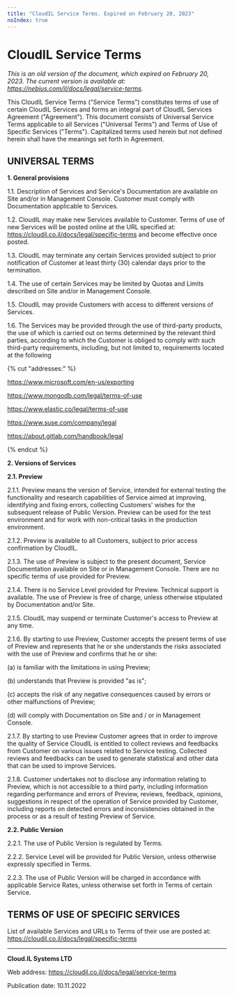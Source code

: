 ```yaml
---
title: "CloudIL Service Terms. Expired on February 20, 2023"
noIndex: true
---
```


# CloudIL Service Terms

*This is an old version of the document, which expired on February 20, 2023. The current version is available at: <https://nebius.com/il/docs/legal/service-terms>.*

This CloudIL Service Terms ("Service Terms") constitutes terms of use of certain CloudIL Services and forms an integral part of CloudIL Services Agreement ("Agreement"). This document consists of Universal Service Terms applicable to all Services ("Universal Terms") and Terms of Use of Specific Services ("Terms"). Capitalized terms used herein but not defined herein shall have the meanings set forth in Agreement.


## UNIVERSAL TERMS

**1. General provisions**

1.1. Description of Services and Service's Documentation are available on Site and/or in Management Console. Customer must comply with Documentation applicable to Services.

1.2. CloudIL may make new Services available to Customer. Terms of use of new Services will be posted online at the URL specified at: <https://cloudil.co.il/docs/legal/specific-terms> and become effective once posted.

1.3. CloudIL may terminate any certain Services provided subject to prior notification of Customer at least thirty (30) calendar days prior to the termination.

1.4. The use of certain Services may be limited by Quotas and Limits described on Site and/or in Management Console.

1.5. CloudIL may provide Customers with access to different versions of Services.

1.6. The Services may be provided through the use of third-party products, the use of which is carried out on terms determined by the relevant third parties, according to which the Customer is obliged to comply with such third-party requirements, including, but not limited to, requirements located at the following

{% cut "addresses:" %}

<https://www.microsoft.com/en-us/exporting>

<https://www.mongodb.com/legal/terms-of-use>

<https://www.elastic.co/legal/terms-of-use>

<https://www.suse.com/company/legal>

<https://about.gitlab.com/handbook/legal>

{% endcut %}

**2. Versions of Services**

**2.1. Preview**

2.1.1. Preview means the version of Service, intended for external testing the functionality and research capabilities of Service aimed at improving, identifying and fixing errors, collecting Customers' wishes for the subsequent release of Public Version. Preview can be used for the test environment and for work with non-critical tasks in the production environment.

2.1.2. Preview is available to all Customers, subject to prior access confirmation by CloudIL.

2.1.3. The use of Preview is subject to the present document, Service Documentation available on Site or in Management Console. There are no specific terms of use provided for Preview.

2.1.4. There is no Service Level provided for Preview. Technical support is available. The use of Preview is free of charge, unless otherwise stipulated by Documentation and/or Site.

2.1.5. CloudIL may suspend or terminate Customer's access to Preview at any time.

2.1.6. By starting to use Preview, Customer accepts the present terms of use of Preview and represents that he or she understands the risks associated with the use of Preview and confirms that he or she:

(a) is familiar with the limitations in using Preview;

(b) understands that Preview is provided "as is";

(c) accepts the risk of any negative consequences caused by errors or other malfunctions of Preview;

(d) will comply with Documentation on Site and / or in Management Console.

2.1.7. By starting to use Preview Customer agrees that in order to improve the quality of Service CloudIL is entitled to collect reviews and feedbacks from Customer on various issues related to Service testing. Collected reviews and feedbacks can be used to generate statistical and other data that can be used to improve Services.

2.1.8. Customer undertakes not to disclose any information relating to Preview, which is not accessible to a third party, including information regarding performance and errors of Preview, reviews, feedback, opinions, suggestions in respect of the operation of Service provided by Customer, including reports on detected errors and inconsistencies obtained in the process or as a result of testing Preview of Service.

**2.2. Public Version**

2.2.1. The use of Public Version is regulated by Terms.

2.2.2. Service Level will be provided for Public Version, unless otherwise expressly specified in Terms.

2.2.3. The use of Public Version will be charged in accordance with applicable Service Rates, unless otherwise set forth in Terms of certain Service.


## TERMS OF USE OF SPECIFIC SERVICES

List of available Services and URLs to Terms of their use are posted at: <https://cloudil.co.il/docs/legal/specific-terms>

________________________________________

**Cloud.IL Systems LTD**

Web address: <https://cloudil.co.il/docs/legal/service-terms>

Publication date: 10.11.2022